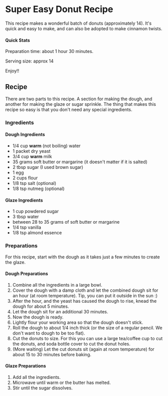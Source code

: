 # Super Easy Donut Recipe

This recipe makes a wonderful batch of donuts (approximately 14). It's quick and easy to make, and can also be adopted
 to make cinnamon twists.

#### Quick Stats

Preparation time: about 1 hour 30 minutes.

Serving size: approx 14

Enjoy!!

## Recipe

There are two parts to this recipe. A section for making the dough, and another for making the glaze or sugar sprinkle.
The thing that makes this recipe so easy is that you don't need any special ingredients.

### Ingredients

#### Dough Ingredients

- 1/4 cup **warm** (not boiling) water
- 1 packet dry yeast
- 3/4 cup **warm** milk
- 35 grams soft butter or margarine (it doesn't matter if it is salted)
- 2 tbsp sugar (I used brown sugar)
- 1 egg
- 2 cups flour
- 1/8 tsp salt (optional)
- 1/8 tsp nutmeg (optional)

#### Glaze Ingredients

- 1 cup powdered sugar
- 3 tbsp water
- between 28 to 35 grams of soft butter or margarine
- 1/4 tsp vanilla
- 1/8 tsp almond essence

### Preparations

For this recipe, start with the dough as it takes just a few minutes to create the glaze.

#### Dough Preparations

1. Combine all the ingredients in a large bowl.
2. Cover the dough with a damp cloth and let the combined dough sit for an hour (at room temperature). Tip, you can
put it outside in the sun :)
3. After the hour, and the yeast has caused the dough to rise, knead the dough for about 5 minutes.
4. Let the dough sit for an additional 30 minutes.
5. Now the dough is ready.
  1. Lightly flour your working area so that the dough doesn't stick.
  2. Roll the dough to about 1/4 inch thick (or the size of a regular pencil. We don't want to dough to be too flat).
  3. Cut the donuts to size. For this you can use a large tea/coffee cup to cut the donuts, and soda bottle cover to
  cut the donut holes.
6. (More waiting) Let the cut donuts sit (again at room temperature) for about 15 to 30 minutes before baking.

#### Glaze Preparations

1. Add all the ingredients.
2. Microwave until warm or the butter has melted.
3. Stir until the sugar dissolves.


